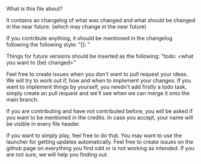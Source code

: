 What is this file about?

It contains an changelog of what was changed and what should 
be changed in the near future. (which may change in the near future)

If you contribute anything, it should be mentioned in the changelog
following the following style:
"[<you developer name>]: <what you have done>"

Things for future versions should be inserted as the following:
"todo: <what you want to (be) changed>"

Feel free to create issues when you don't want to pull request your 
ideas. We will try to work out if, how and when to implement your 
changes. If you want to implement things by yourself, you needn't add
firstly a todo task, simply create an pull request and we'll see when we
can merge it onto the main branch.

If you are contributing and have not contributed before, you will be 
asked if you want to be mentioned in the credits. In case you accept,
your name will be visible in every file header.

If you want to simply play, feel free to do that. You may want to use
the launcher for getting updates automatically. Feel free to create
issues on the github page on everything you find odd or is not working
as intended. If you are not sure, we will help you finding out. 